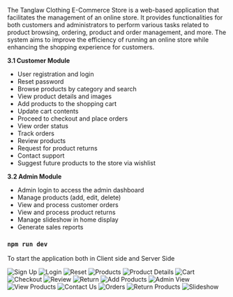The Tanglaw Clothing E-Commerce Store is a web-based application that
facilitates the management of an online store. It provides functionalities for
both customers and administrators to perform various tasks related to product
browsing, ordering, product and order management, and more. The system
aims to improve the efficiency of running an online store while enhancing the
shopping experience for customers.


__3.1 Customer Module__
* User registration and login
* Reset password
* Browse products by category and search
* View product details and images
* Add products to the shopping cart
* Update cart contents
* Proceed to checkout and place orders
* View order status
* Track orders
* Review products
* Request for product returns
* Contact support
* Suggest future products to the store via wishlist


__3.2 Admin Module__
* Admin login to access the admin dashboard
* Manage products (add, edit, delete)
* View and process customer orders
* View and process product returns
* Manage slideshow in home display
* Generate sales reports


### `npm run dev`
To start the application both in Client side and Server Side


![Sign Up](./Image_Docu/1.png)
![Login](./Image_Docu/2.png)
![Reset](./Image_Docu/3.png)
![Products](./Image_Docu/4.png)
![Product Details](./Image_Docu/5.png)
![Cart](./Image_Docu/6.png)
![Checkout](./Image_Docu/7.png)
![Review](./Image_Docu/8.png)
![Return](./Image_Docu/9.png)
![Add Products](./Image_Docu/Add%20Products.png)
![Admin View](./Image_Docu/Admin%20View.png)
![View Products](./Image_Docu/All%20Products.png)
![Contact Us](./Image_Docu/Contact%20Us.png)
![Orders](./Image_Docu/Orders.png)
![Return Products](./Image_Docu/Return%20Products.png)
![Slideshow](./Image_Docu/Slideshow.png)
